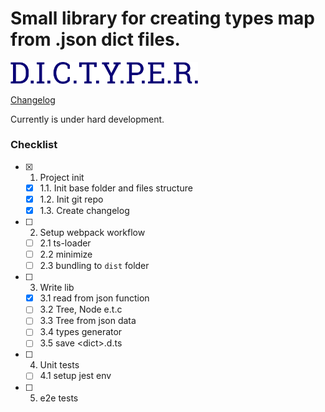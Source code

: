 Small library for creating types map from .json dict files.
===========================================================

<img width="300" src="https://raw.githubusercontent.com/Tardigrada777/dictyper/master/docs/assets/dictyper.png">

[Changelog](CHANGELOG.md)

Currently is under hard development.

### Checklist

- [x] 1. Project init
    - [x] 1.1. Init base folder and files structure
    - [x] 1.2. Init git repo
    - [x] 1.3. Create changelog
- [ ] 2. Setup webpack workflow
    - [ ] 2.1 ts-loader
    - [ ] 2.2 minimize
    - [ ] 2.3 bundling to `dist` folder
- [ ] 3. Write lib
    - [x] 3.1 read from json function
    - [ ] 3.2 Tree, Node e.t.c
    - [ ] 3.3 Tree from json data
    - [ ] 3.4 types generator
    - [ ] 3.5 save \<dict\>.d.ts
- [ ] 4. Unit tests
    - [ ] 4.1 setup jest env
- [ ] 5. e2e tests